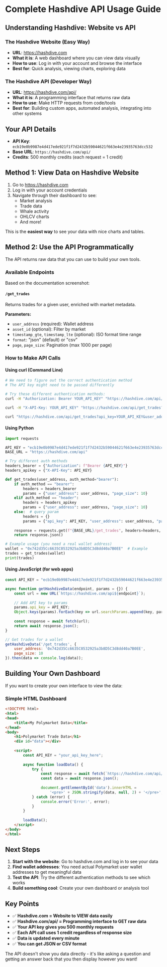 # Complete Hashdive API Usage Guide

## Understanding Hashdive: Website vs API

### The Hashdive Website (Easy Way)
- **URL**: https://hashdive.com
- **What it is**: A web dashboard where you can view data visually
- **How to use**: Log in with your account and browse the interface
- **Best for**: Quick analysis, viewing charts, exploring data

### The Hashdive API (Developer Way)  
- **URL**: https://hashdive.com/api/
- **What it is**: A programming interface that returns raw data
- **How to use**: Make HTTP requests from code/tools
- **Best for**: Building custom apps, automated analysis, integrating into other systems

## Your API Details
- **API Key**: `ecb19e0b9987e4d417ede921f1f7d2432b59044621f663e4e23935763dcc532`
- **Base URL**: `https://hashdive.com/api/`
- **Credits**: 500 monthly credits (each request = 1 credit)

## Method 1: View Data on Hashdive Website

1. Go to https://hashdive.com
2. Log in with your account credentials 
3. Navigate through their dashboard to see:
   - Market analysis
   - Trade data
   - Whale activity
   - OHLCV charts
   - And more!

This is the **easiest way** to see your data with nice charts and tables.

## Method 2: Use the API Programmatically

The API returns raw data that you can use to build your own tools.

### Available Endpoints

Based on the documentation screenshot:

#### `/get_trades`
Returns trades for a given user, enriched with market metadata.

**Parameters:**
- `user_address` (required): Wallet address  
- `asset_id` (optional): Filter by market
- `timestamp_gte`, `timestamp_lte` (optional): ISO format time range
- `format`: "json" (default) or "csv"
- `page`, `page_size`: Pagination (max 1000 per page)

### How to Make API Calls

#### Using curl (Command Line)
```bash
# We need to figure out the correct authentication method
# The API key might need to be passed differently

# Try these different authentication methods:
curl -H "Authorization: Bearer YOUR_API_KEY" "https://hashdive.com/api/get_trades?user_address=WALLET_ADDRESS"

curl -H "X-API-Key: YOUR_API_KEY" "https://hashdive.com/api/get_trades?user_address=WALLET_ADDRESS"

curl "https://hashdive.com/api/get_trades?api_key=YOUR_API_KEY&user_address=WALLET_ADDRESS"
```

#### Using Python
```python
import requests

API_KEY = "ecb19e0b9987e4d417ede921f1f7d2432b59044621f663e4e23935763dcc532"
BASE_URL = "https://hashdive.com/api"

# Try different auth methods
headers_bearer = {"Authorization": f"Bearer {API_KEY}"}
headers_apikey = {"X-API-Key": API_KEY}

def get_trades(user_address, auth_method="bearer"):
    if auth_method == "bearer":
        headers = headers_bearer
        params = {"user_address": user_address, "page_size": 10}
    elif auth_method == "header":
        headers = headers_apikey  
        params = {"user_address": user_address, "page_size": 10}
    else:  # query param
        headers = {}
        params = {"api_key": API_KEY, "user_address": user_address, "page_size": 10}
    
    response = requests.get(f"{BASE_URL}/get_trades", headers=headers, params=params)
    return response.json()

# Example usage (you need a real wallet address)
wallet = "0x742d35Cc6635C0532925a3b8D5C3d8dd40a7B0EE"  # Example
trades = get_trades(wallet)
print(trades)
```

#### Using JavaScript (for web apps)
```javascript
const API_KEY = "ecb19e0b9987e4d417ede921f1f7d2432b59044621f663e4e23935763dcc532";

async function getHashdiveData(endpoint, params = {}) {
    const url = new URL(`https://hashdive.com/api${endpoint}`);
    
    // Add API key to params
    params.api_key = API_KEY;
    Object.keys(params).forEach(key => url.searchParams.append(key, params[key]));
    
    const response = await fetch(url);
    return await response.json();
}

// Get trades for a wallet
getHashdiveData('/get_trades', {
    user_address: '0x742d35Cc6635C0532925a3b8D5C3d8dd40a7B0EE',
    page_size: 10
}).then(data => console.log(data));
```

## Building Your Own Dashboard

If you want to create your own interface to view the data:

### Simple HTML Dashboard
```html
<!DOCTYPE html>
<html>
<head>
    <title>My Polymarket Data</title>
</head>
<body>
    <h1>Polymarket Trade Data</h1>
    <div id="data"></div>
    
    <script>
        const API_KEY = "your_api_key_here";
        
        async function loadData() {
            try {
                const response = await fetch(`https://hashdive.com/api/get_trades?api_key=${API_KEY}&user_address=WALLET_ADDRESS&page_size=20`);
                const data = await response.json();
                
                document.getElementById('data').innerHTML = 
                    '<pre>' + JSON.stringify(data, null, 2) + '</pre>';
            } catch (error) {
                console.error('Error:', error);
            }
        }
        
        loadData();
    </script>
</body>
</html>
```

## Next Steps

1. **Start with the website**: Go to hashdive.com and log in to see your data
2. **Find wallet addresses**: You need actual Polymarket user wallet addresses to get meaningful data
3. **Test the API**: Try the different authentication methods to see which works
4. **Build something cool**: Create your own dashboard or analysis tool

## Key Points

- ✅ **Hashdive.com = Website to VIEW data easily**
- ✅ **Hashdive.com/api/ = Programming interface to GET raw data**  
- ✅ **Your API key gives you 500 monthly requests**
- ✅ **Each API call uses 1 credit regardless of response size**
- ✅ **Data is updated every minute**
- ✅ **You can get JSON or CSV format**

The API doesn't show you data directly - it's like asking a question and getting an answer back that you then display however you want!